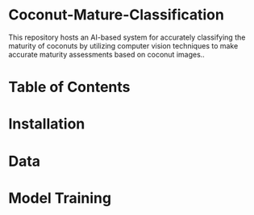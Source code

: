 # Coconut-Mature-Classification
This repository hosts an AI-based system for accurately classifying the maturity of coconuts by utilizing computer vision techniques to make accurate maturity assessments based on coconut images..

# Table of Contents

# Installation

# Data

# Model Training